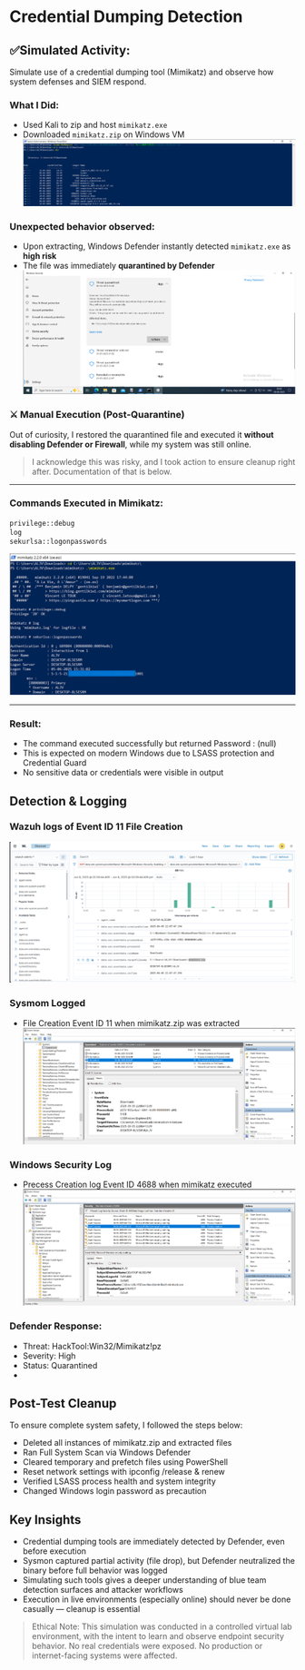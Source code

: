 # Credential Dumping Detection

## ✅Simulated Activity:
Simulate use of a credential dumping tool (Mimikatz) and observe how system defenses and SIEM respond.

### What I Did:
- Used Kali to zip and host `mimikatz.exe`
- Downloaded `mimikatz.zip` on Windows VM
![mimikatz downloaded](https://github.com/alj-v/cyber-intern-phase-2/blob/main/screenshots/hint03_mimikatz_downloaded.png)

### **Unexpected behavior observed:**
- Upon extracting, Windows Defender instantly detected `mimikatz.exe` as **high risk**
- The file was immediately **quarantined by Defender**
![defender flahhed and quarantined](https://github.com/alj-v/cyber-intern-phase-2/blob/main/screenshots/hint03_mimikatz_flagged_and_quarantined_by_windows_defender.png)

### ⚔️ Manual Execution (Post-Quarantine)

Out of curiosity, I restored the quarantined file and executed it **without disabling Defender or Firewall**, while my system was still online.
> I acknowledge this was risky, and I took action to ensure cleanup right after. Documentation of that is below.

---

### Commands Executed in Mimikatz:
```mimikatz
privilege::debug
log
sekurlsa::logonpasswords
```
![credentials dumped using mimikatz](https://github.com/alj-v/cyber-intern-phase-2/blob/main/screenshots/hint03_credential_dumped_using_mimikatz.png)

---

### Result:
- The command executed successfully but returned Password : (null)
- This is expected on modern Windows due to LSASS protection and Credential Guard
- No sensitive data or credentials were visible in output

## Detection & Logging
### Wazuh logs of Event ID 11 File Creation
![mimikatz.zip file created](https://github.com/alj-v/cyber-intern-phase-2/blob/main/screenshots/hint03_mimikatz_zip_file_creation_wazuh_log.png)
### Sysmom Logged
- File Creation Event ID 11 when mimikatz.zip was extracted
![mimikatz.exe created](https://github.com/alj-v/cyber-intern-phase-2/blob/main/screenshots/hint03_mimikatz_extracted_sysmon_log.png)
### Windows Security Log
- Precess Creation log Event ID 4688 when mimikatz executed
![mimikatz executed](https://github.com/alj-v/cyber-intern-phase-2/blob/main/screenshots/hint03_credential_dumping_mimikatz_exec_security_log.png)

### Defender Response:

- Threat: HackTool:Win32/Mimikatz!pz
- Severity: High
- Status: Quarantined
- 
## Post-Test Cleanup
To ensure complete system safety, I followed the steps below:

- Deleted all instances of mimikatz.zip and extracted files
- Ran Full System Scan via Windows Defender
- Cleared temporary and prefetch files using PowerShell
- Reset network settings with ipconfig /release & renew
- Verified LSASS process health and system integrity
- Changed Windows login password as precaution

## Key Insights
- Credential dumping tools are immediately detected by Defender, even before execution
- Sysmon captured partial activity (file drop), but Defender neutralized the binary before full behavior was logged
- Simulating such tools gives a deeper understanding of blue team detection surfaces and attacker workflows
- Execution in live environments (especially online) should never be done casually — cleanup is essential

> Ethical Note:
> This simulation was conducted in a controlled virtual lab environment, with the intent to learn and observe endpoint security behavior.
> No real credentials were exposed. No production or internet-facing systems were affected.

